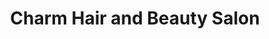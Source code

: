 ---
title: "Charm Hair and Beauty Salon"
url: /kilkenny/charm-hair-and-beauty-salon/
shop: beauty
---